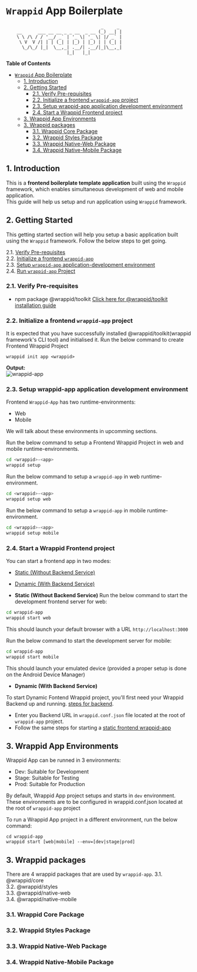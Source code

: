 # `Wrappid` App Boilerplate

```text
                                    _     _
    __      ___ __ __ _ _ __  _ __ (_) __| |
    \ \ /\ / / '__/ _` | '_ \| '_ \| |/ _` |
     \ V  V /| | | (_| | |_) | |_) | | (_| |
      \_/\_/ |_|  \__,_| .__/| .__/|_|\__,_|
                       |_|   |_|
```
**Table of Contents**
- [`Wrappid` App Boilerplate](#wrappid-app-boilerplate)
  - [1. Introduction](#1-introduction)
  - [2. Getting Started](#2-getting-started)
    - [2.1. Verify Pre-requisites](#21-verify-pre-requisites)
    - [2.2. Initialize a frontend `wrappid-app` project](#22-initialize-a-frontend-wrappid-app-project)
    - [2.3. Setup wrappid-app application development environment](#23-setup-wrappid-app-application-development-environment)
    - [2.4. Start a Wrappid Frontend project](#24-start-a-wrappid-frontend-project)
  - [3. Wrappid App Environments](#3-wrappid-app-environments)
  - [3. Wrappid packages](#3-wrappid-packages)
    - [3.1. Wrappid Core Package](#31-wrappid-core-package)
    - [3.2. Wrappid Styles Package](#32-wrappid-styles-package)
    - [3.3. Wrappid Native-Web Package](#33-wrappid-native-web-package)
    - [3.4. Wrappid Native-Mobile Package](#34-wrappid-native-mobile-package)

## 1. Introduction   

This is a **frontend boilerplate template application** built using the `Wrappid` framework, which enables simultaneous development of web and mobile application.   
This guide will help us setup and run application using `Wrappid` framework.


## 2. Getting Started

This getting started section will help you setup a basic application built using the `Wrappid` framework. Follow the below steps to get going.

2.1. [Verify Pre-requisites]()   
2.2. [Initialize a frontend `wrappid-app`]()   
2.3. [Setup `wrappid-app` application-development environment]()   
2.4. [Run `wrappid-app` Project]()   

<!-- ### Verify Pre-requisites

First you need to verify that your system fulfills the pre-requisites. Listed below are the things required to be available in your system.

- Node.js - version 16
- npm - version 8
- @wrappid/toolkit installed globally

#### STEPS TO FOLLOW

- Step 1: wrappid init app test-project
- Step 2: cd test-project-app
- Step 3: wrappid setup
- Step 4: wrappid start web
- Step 5: wrappid start mobile

#### For Mobile development

- JDK 11 or more
- Android Studio
  - Android Device Manager
  - At least one device on the emulator -->

### 2.1. Verify Pre-requisites

 - npm package @wrappid/toolkit
[Click here for @wrappid/toolkit installation guide ]()


### 2.2. Initialize a frontend `wrappid-app` project

It is expected that you have successfully installed @wrappid/toolkit(wrappid framework's CLI tool) and initialised it.
Run the below command to create Frontend Wrappid Project

```terminal
wrappid init app <wrappid>
```

**Output:**  
![wrappid-app](https://github.com/wrappid/.github/assets/61864488/c7b6f0ae-bc7c-4008-87d0-96994839002a)


### 2.3. Setup wrappid-app application development environment

Frontend `Wrappid-App` has two runtime-environments:
- Web
- Mobile

We will talk about these environments in upcomming sections.

Run the below command to setup a Frontend Wrappid Project in web and mobile runtime-environments.

```bash
cd <wrappid>-<app>
wrappid setup
```

Run the below command to setup a `wrappid-app` in web runtime-environment.

```bash
cd <wrappid>-<app>
wrappid setup web
```

Run the below command to setup a `wrappid-app` in mobile runtime-environment.

```bash
cd <wrappid>-<app>
wrappid setup mobile
```

### 2.4. Start a Wrappid Frontend project
You can start a frontend app in two modes:
- [Static (Without Backend Service)]()   
- [Dynamic (With Backend Service)]()

- **Static (Without Backend Service)**
Run the below command to start the development frontend server for web:
```bash
cd wrappid-app
wrappid start web
```

This should launch your default browser with a URL `http://localhost:3000`

Run the below command to start the development server for mobile:

```bash
cd wrappid-app
wrappid start mobile
```

This should launch your emulated device (provided a proper setup is done on the Android Device Manager)


- **Dynamic (With Backend Service)**

To start Dynamic Fontend Wrappid project, you'll first need your Wrappid Backend up and running. [steps for backend]().   
 - Enter you Backend URL in `wrappid.conf.json` file located at the root of `wrappid-app` project.   
 - Follow the same steps for starting a [static frontend wrappid-app]()   

## 3. Wrappid App Environments
Wrappid App can be runned in 3 environments:
- Dev: Suitable for Development
- Stage: Suitable for Testing
- Prod: Suitable for Production

By default, Wrappid App project setups and starts in `dev` environment.
These environments are to be configured in wrappid.conf.json located at the root of `wrappid-app` project

To run a Wrappid App project in a different environment, run the below command:
```terminal
cd wrappid-app
wrappid start [web|mobile] --env=[dev|stage|prod]
```

## 3. Wrappid packages

There are 4 wrappid packages that are used by `wrappid-app`.
 3.1. @wrappid/core   
 3.2. @wrappid/styles   
 3.3. @wrappid/native-web   
 3.4. @wrappid/native-mobile   

### 3.1. Wrappid Core Package

### 3.2. Wrappid Styles Package

### 3.3. Wrappid Native-Web Package

### 3.4. Wrappid Native-Mobile Package







